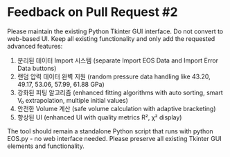 # Feedback on Pull Request #2

Please maintain the existing Python Tkinter GUI interface. Do not convert to web-based UI. Keep all existing functionality and only add the requested advanced features:

1. 분리된 데이터 Import 시스템 (separate Import EOS Data and Import Error Data buttons)
2. 랜덤 압력 데이터 완벽 지원 (random pressure data handling like 43.20, 49.17, 53.06, 57.99, 61.88 GPa)
3. 강화된 피팅 알고리즘 (enhanced fitting algorithms with auto sorting, smart V₀ extrapolation, multiple initial values)
4. 안전한 Volume 계산 (safe volume calculation with adaptive bracketing)
5. 향상된 UI (enhanced UI with quality metrics R², χ² display)

The tool should remain a standalone Python script that runs with python EOS.py - no web interface needed. Please preserve all existing Tkinter GUI elements and functionality.